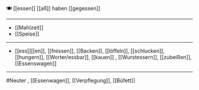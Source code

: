 🍽️ [[essen]]  [[aß]]  haben [[gegessen]]

---
- [[Mahlzeit]]
- [[Speise]]



---
- [[ess]][[en]], [[fressen]], [[Backen]], [[löffeln]], [[schlucken]], [[hungern]], [[Worter/essbar]], [[kauen]]
, [[Wurstessern]], [[zubeißen]], [[Essenswagen]]

---


#Neuter , [[Essenwagen]], [[Verpflegung]], [[Büfett]]